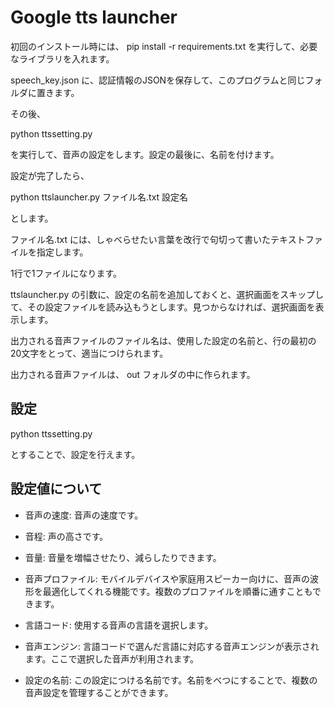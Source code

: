 ﻿# Google tts launcher

初回のインストール時には、 pip install -r requirements.txt を実行して、必要なライブラリを入れます。

speech_key.json に、認証情報のJSONを保存して、このプログラムと同じフォルダに置きます。

その後、

python ttssetting.py

を実行して、音声の設定をします。設定の最後に、名前を付けます。

設定が完了したら、

python ttslauncher.py ファイル名.txt 設定名

とします。

ファイル名.txt には、しゃべらせたい言葉を改行で句切って書いたテキストファイルを指定します。

1行で1ファイルになります。

ttslauncher.py の引数に、設定の名前を追加しておくと、選択画面をスキップして、その設定ファイルを読み込もうとします。見つからなければ、選択画面を表示します。

出力される音声ファイルのファイル名は、使用した設定の名前と、行の最初の20文字をとって、適当につけられます。

出力される音声ファイルは、 out フォルダの中に作られます。
## 設定

python ttssetting.py

とすることで、設定を行えます。

## 設定値について

- 音声の速度: 音声の速度です。

- 音程: 声の高さです。

- 音量: 音量を増幅させたり、減らしたりできます。

- 音声プロファイル: モバイルデバイスや家庭用スピーカー向けに、音声の波形を最適化してくれる機能です。複数のプロファイルを順番に通すこともできます。

- 言語コード: 使用する音声の言語を選択します。

- 音声エンジン: 言語コードで選んだ言語に対応する音声エンジンが表示されます。ここで選択した音声が利用されます。

- 設定の名前: この設定につける名前です。名前をべつにすることで、複数の音声設定を管理することができます。
